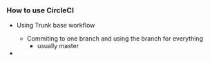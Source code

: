 ### How to use CircleCI

* Using Trunk base workflow
  * Commiting to one branch and using the branch for everything
    * usually master

* 